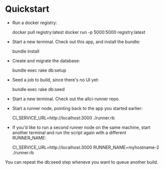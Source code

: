 # Quickstart

* Run a docker registry:

  docker pull registry:latest
  docker run -p 5000:5000 registry:latest

* Start a new terminal.  Check out this app, and install the bundle:

  bundle install

* Create and migrate the database:

  bundle exec rake db:setup

* Seed a job to build, since there's no UI yet:

  bundle exec rake db:seed

* Start a new terminal.  Check out the allci-runner repo.

* Start a runner node, pointing back to the app you started earlier:

  CI_SERVICE_URL=http://localhost:3000 ./runner.rb

* If you'd like to run a second runner node on the same machine, start another terminal and run the script again with a different RUNNER_NAME:

  CI_SERVICE_URL=http://localhost:3000 RUNNER_NAME=myhostname-2 ./runner.rb

You can repeat the db:seed step wheneve you want to queue another build.

